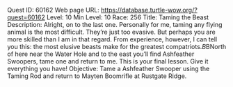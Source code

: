 Quest ID: 60162
Web page URL: https://database.turtle-wow.org/?quest=60162
Level: 10
Min Level: 10
Race: 256
Title: Taming the Beast
Description: Alright, on to the last one. Personally for me, taming any flying animal is the most difficult. They’re just too evasive. But perhaps you are more skilled than I am in that regard. From experience, however, I can tell you this: the most elusive beasts make for the greatest compatriots.$B$BNorth of here near the Water Hole and to the east you’ll find Ashfeather Swoopers, tame one and return to me. This is your final lesson. Give it everything you have!
Objective: Tame a Ashfeather Swooper using the Taming Rod and return to Mayten Boomrifle at Rustgate Ridge.
